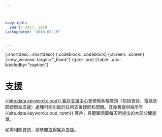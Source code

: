 ```yaml
---



copyright:
  years: 2017, 2018
lastupdated: "2018-03-19"


---
```


{:shortdesc: .shortdesc}
{:codeblock: .codeblock}
{:screen: .screen}
{:new_window: target="_blank"}
{:pre: .pre}
{:table: .aria-labeledby="caption"}

# 支援

[{{site.data.keyword.cloud}} 客戶支援中心](https://console.bluemix.net/docs/get-support/howtogetsupport.html#getting-customer-support)會使用各種管道（包括會談、電話及問題單型支援）處理可能引起的任何支援疑問和問題。其免費提供給所有 {{site.data.keyword.cloud_notm}} 客戶，且範圍涵蓋每天所提出的大部分問題單。

如需相關資訊，請參閱[取得客戶支援](https://console.bluemix.net/docs/get-support/howtogetsupport.html#getting-customer-support)。
